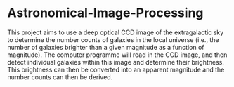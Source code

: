 # Astronomical-Image-Processing

This project aims to use a deep optical CCD image of the extragalactic sky to determine the number counts of galaxies in the local universe (i.e., the number of galaxies brighter than a given magnitude as a function of magnitude). The computer programme will read in the CCD image, and then detect individual galaxies within this image and determine their brightness. This brightness can then be converted into an apparent magnitude and the number counts can then be derived.
